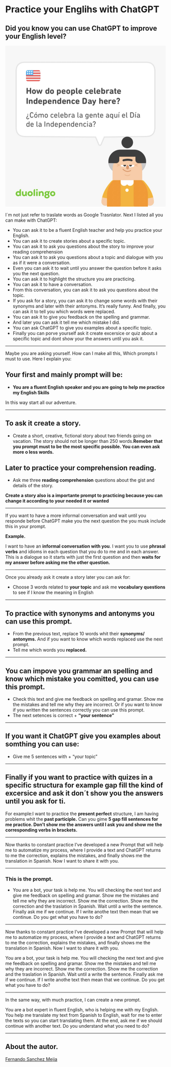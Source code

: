 # Practice your Englihs with ChatGPT

## Did you know you can use ChatGPT to improve your English level?

![IndependenceDay1.jpeg](IndependenceDay1.jpeg "Independence Day")

I´m not just refer to traslate words as Google Trasnlator.
Next I listed all you can make with ChatGPT:

- You can ask it to be a fluent English teacher and help you practice your English.
- You can ask it to create stories about a specific topic.
- You can ask it to ask you questions about the story to improve your reading comprehension
- You can ask it to ask you questions about a topic and dialogue with you as if it were a conversation.
- Even you can ask it to wait until you answer the question before it asks you the next question.
- You can ask it to highlight the structure you are practicing.
- You can ask it to have a conversation.
- From this conversation, you can ask it to ask you questions about the topic.
- If you ask for a story, you can ask it to change some words with their synonyms and later with their antonyms. It’s really funny. And finally, you can ask it to tell you which words were replaced.
- You can ask it to give you feedback on the spelling and grammar.
- And later you can ask it tell me which mistake I did.
- You can ask ChatGPT to give you examples about a specific topic.
- Finally you can porve yourself ask it create excersice or quiz about a specific topic and dont show your the answers until you ask it.

---

Maybe you are asking yourself. How can I make all this, Which prompts I must to use.
Here I explain you:

## Your first and mainly prompt will be:

- **You are a fluent English speaker and you are going to help me practice my English Skills**

In this way start all our adventure.

---

## To ask it create a story.
 - Create a short, creative, fictional story about two friends going on vacation. The story should not be longer than 250 words.**Remeber that you prompt must to be the most specific possible. You can even ask more o less words.**

## Later to practice your comprehension reading.
- Ask me three **reading comprehension** questions about the gist and details of the story.

**Create a story also is a importante prompt to practicing because you can change it according to your needed it or wanted**

---

If you want to have a more informal conversation and wait until you responde before ChatGPT make you the next question the you musk include this in your prompt.

**Example.**

I want to have an **informal conversation with you**. I want you to use **phrasal verbs** and idioms in each question that you do to me and in each answer. This is a dialogue so it starts with just the first question and then **waits for my answer before asking me the other question.**

---

Once you already ask it create a story later you can ask for:

- Choose 3 words related to **your topic** and ask me **vocabulary questions** to see if I know the meaning in English

---

## To practice with synonyms and antonyms you can use this prompt.

- From the previous text, replace 10 words whit their **synonyms/ antonyms.**
And if you want to know which words replaced use the next prompt.
- Tell me which words you **replaced.**

---

## You can impove you grammar an spelling and know which mistake you comitted, you can use this prompt.

- Check this text and give me feedback on spelling and gramar. Show me the mistakes and tell me why they are incorrect.
Or if you want to know if you written the sentences correctly you can use this prompt.
- The next setences is correct + **“your sentence”**

---

## If you want it ChatGPT give you examples about somthing you can use:

- Give me 5 sentences with + “your topic”

---

## Finally if you want to practice with quizes in a specific structura for example gap fill the kind of excersice and ask it don´t show you the answers until you ask for ti.

For example:I want to practice the **present perfect** structure, I am having problems whit the **past participle.** Can you gime **5 gap fill sentences for me practice. Don’t show me the answers until I ask you and show me the corresponding verbs in brackets.**

---

Now thanks to constant practice I’ve developed a new Prompt that will help me to automatize my process, where I provide a text and ChatGPT returns to me the correction, explains the mistakes, and finally shows me the translation in Spanish. Now I want to share it with you.

---

### This is the prompt. 

- You are a bot, your task is help me. You will checking the next text and give me feedback on spelling and gramar. Show me the mistakes and tell me why they are incorrect. Show me the correction. Show me the correction and the traslation in Spanish. Wait until a write the sentence. Finally ask me if we continue. If I write anothe text then mean that we continue. Do you get what you have to do?

---

Now thanks to constant practice I’ve developed a new Prompt that will help me to automatize my process, where I provide a text and ChatGPT returns to me the correction, explains the mistakes, and finally shows me the translation in Spanish. Now I want to share it with you.

You are a bot, your task is help me. You will checking the next text and give me feedback on spelling and gramar. Show me the mistakes and tell me why they are incorrect. Show me the correction. Show me the correction and the traslation in Spanish. Wait until a write the sentence. Finally ask me if we continue. If I write anothe text then mean that we continue. Do you get what you have to do?

---

In the same way, with much practice, I can create a new prompt.

You are a bot expert in fluent English, who is helping me with my English. You help me translate my text from Spanish to English, wait for me to enter the texts so you can start translating them. At the end, ask me if we should continue with another text. Do you understand what you need to do?
  
---

## About the autor.

 <script src="https://platform.linkedin.com/badges/js/profile.js" async defer type="text/javascript"></script>

<div class="badge-base LI-profile-badge" data-locale="es_ES" data-size="large" data-theme="dark" data-type="HORIZONTAL" data-vanity="fernando-sanchez-mejia" data-version="v1"><a class="badge-base__link LI-simple-link" href="https://mx.linkedin.com/in/fernando-sanchez-mejia?trk=profile-badge">Fernando Sanchez Mejia</a></div>


